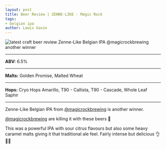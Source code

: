 ```yaml
---
layout: post
title: Beer Review | ZENNE-LIKE - Magic Rock
tags:
- belgian ipa
author: Lewis Gavin
---
```


![latest craft beer review Zenne-Like Belgian IPA @magicrockbrewing another winner](https://instagram.fman1-1.fna.fbcdn.net/vp/b54263eb6aff52ab8aa634f538f2bd38/5C8A0A0C/t51.2885-15/sh0.08/e35/s750x750/43003057_2064189903642766_8359924699644365199_n.jpg?ig_cache_key=MTg5NTcyMjI3MzczODk5MTEzOQ%3D%3D.2)

***
**ABV:** 6.5%

***
**Malts:** Golden Promise, Malted Wheat

***
**Hops:** Cryo Hops Amarillo, T90 - Callista, T90 - Cascade, Whole Leaf Saphir

***

Zenne-Like Belgian IPA from [@magicrockbrewing](https://instagram.com/magicrockbrewing) is another winner.

[@magicrockbrewing](https://instagram.com/magicrockbrewing) are killing it with these beers 🙌

This was a powerful IPA with sour citrus flavours but also some heavy caramel malts giving it that traditional ale feel. Fairly intense but delicious 👌🍻🙌